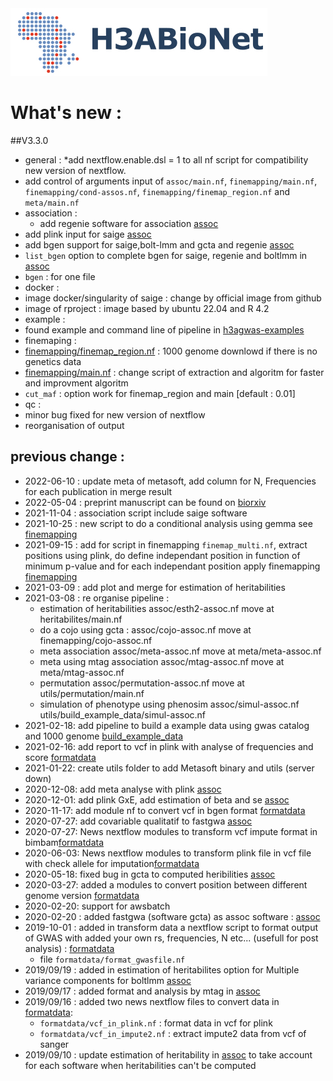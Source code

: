 <img src="auxfiles/H3ABioNetlogo2.jpg"/>


# What\'s new :

##V3.3.0
* general : 
  *add nextflow.enable.dsl = 1 to all nf script for compatibility new version of nextflow.
 * add control of arguments input of `assoc/main.nf`, `finemapping/main.nf`, `finemapping/cond-assos.nf`, `finemapping/finemap_region.nf` and `meta/main.nf`
* association :
  * add regenie software for association [assoc](assoc/README.md) 
 * add plink input for saige [assoc](assoc/README.md) 
 * add bgen support for saige,bolt-lmm and gcta and regenie [assoc](assoc/README.md) 
  * `list_bgen` option to complete bgen for saige, regenie and boltlmm in [assoc](assoc/README.md)
  * `bgen` : for one file 
* docker :
 * image docker/singularity of saige : change by official image from github
 * image of rproject : image based by ubuntu 22.04 and R 4.2
* example :
 * found example and command line of pipeline in [h3agwas-examples](https://github.com/h3abionet/h3agwas-examples)
* finemaping :
 * [finemapping/finemap_region.nf](finemapping/README.md) : 1000 genome downlowd if there is no genetics data
 * [finemapping/main.nf](finemapping/README.md) : change script of extraction and algoritm for faster and improvment algoritm
 * `cut_maf` : option work for finemap_region and main  [default : 0.01]
* qc :
 * minor bug fixed for new version of nextflow
 * reorganisation of output

## previous change :
* 2022-06-10 : update meta of metasoft, add column for N, Frequencies for each publication in merge result
* 2022-05-04 : preprint manuscript can be found on [biorxiv](https://www.biorxiv.org/content/10.1101/2022.05.02.490206v1)
* 2021-11-04 : association script include saige software
* 2021-10-25 : new script to do a conditional analysis using gemma see [finemapping](finemapping/README.md)
* 2021-09-15 :  add for script in finemapping `finemap_multi.nf`, extract positions using plink, do define independant position in function of minimum p-value and for each independant position apply finemapping [finemapping](finemapping/README.md)
* 2021-03-09 : add plot and merge for estimation of heritabilities
* 2021-03-08 : re organise pipeline :
  * estimation of heritabilities assoc/esth2-assoc.nf move at heritabilites/main.nf
  * do a cojo using gcta : assoc/cojo-assoc.nf move at  finemapping/cojo-assoc.nf
  * meta association assoc/meta-assoc.nf move at meta/meta-assoc.nf
  * meta using mtag association assoc/mtag-assoc.nf move at meta/mtag-assoc.nf
  * permutation assoc/permutation-assoc.nf move at utils/permutation/main.nf
  * simulation of phenotype using phenosim assoc/simul-assoc.nf utils/build_example_data/simul-assoc.nf
* 2021-02-18: add pipeline to build a example data using gwas catalog and 1000 genome [build\_example\_data](utils/build_example_data/README.md)
* 2021-02-16: add report to vcf in plink with analyse of frequencies and score  [formatdata](formatdata/README.md)
* 2021-01-22: create utils folder to add Metasoft binary and utils (server down)
* 2020-12-08: add meta analyse with plink [assoc](assoc/README.md)
* 2020-12-01: add plink GxE, add estimation of beta and se [assoc](assoc/README.md)
* 2020-11-17: add module nf to convert vcf in bgen format [formatdata](formatdata/README.md)
* 2020-07-27: add covariable qualitatif to fastgwa [assoc](assoc/README.md)
* 2020-07-27: News nextflow modules to transform vcf impute format in bimbam[formatdata](formatdata/README.md)
* 2020-06-03: News nextflow modules to transform plink file in vcf file with check allele for imputation[formatdata](formatdata/README.md)
* 2020-05-18: fixed bug in gcta to computed heribilities [assoc](assoc/README.md)
* 2020-03-27: added a modules to convert position between different genome version [formatdata](formatdata/README.md)
* 2020-02-20: support for awsbatch
* 2020-02-20 :  added fastgwa (software gcta) as assoc software  : [assoc](assoc/README.md)
* 2019-10-01 : added in transform data a nextflow script to format output of GWAS with added your own rs, frequencies, N etc...  (usefull for post analysis) : [formatdata](formatdata/README.md)
  * file `formatdata/format_gwasfile.nf`
* 2019/09/19 : added in estimation of heritabilites option for Multiple variance components for boltlmm  [assoc](assoc/README.md)
* 2019/09/17 : added format and analysis by mtag in [assoc](assoc/README.md)
* 2019/09/16 : added two news nextflow files to convert data in [formatdata](formatdata/README.md):
  * `formatdata/vcf_in_plink.nf` : format data in vcf for plink
  * `formatdata/vcf_in_impute2.nf` : extract impute2 data from vcf of sanger
* 2019/09/10 : update estimation of heritability in [assoc](assoc/README.md) to take account for each software when heritabilities can't be computed

